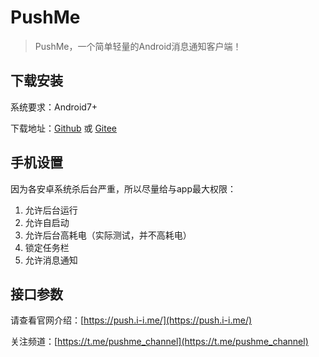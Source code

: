 # PushMe
> PushMe，一个简单轻量的Android消息通知客户端！

## 下载安装

系统要求：Android7+

下载地址：[Github](https://github.com/yafoo/pushme/releases) 或 [Gitee](https://gitee.com/yafu/pushme/releases)

## 手机设置

因为各安卓系统杀后台严重，所以尽量给与app最大权限：

1. 允许后台运行
2. 允许自启动
3. 允许后台高耗电（实际测试，并不高耗电）
4. 锁定任务栏
5. 允许消息通知

## 接口参数

请查看官网介绍：[https://push.i-i.me/](https://push.i-i.me/)

关注频道：[https://t.me/pushme_channel](https://t.me/pushme_channel)
